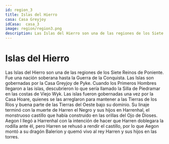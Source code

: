 ```yaml
---
id: region_3
title: Islas del Hierro
casa: Casa Greyjoy
idCasa:  casa_3
image: region/region3.png
description: Las Islas del Hierro son una de las regiones de los Siete Reinos de Poniente. Fue una nación soberana hasta la Guerra de la Conquista. Las Islas son gobernadas por la Casa Greyjoy de Pyke...
---
```


#  Islas del Hierro

Las Islas del Hierro son una de las regiones de los Siete Reinos de Poniente. Fue una nación soberana hasta la Guerra de la Conquista. Las Islas son gobernadas por la Casa Greyjoy de Pyke.
Cuando los Primeros Hombres llegaron a las islas, descubrieron lo que sería llamado la Silla de Piedramar en las costas de Viejo Wyk.
Las islas fueron gobernadas una vez por la Casa Hoare, quienes se las arreglaron para mantener a las Tierras de los Ríos y buena parte de las Tierras del Oeste bajo su dominio. Su linaje terminó con la muerte de Harren el Negro y sus hijos en Harrenhal, el monstruoso castillo que había construido en las orillas del Ojo de Dioses. Aegon I llegó a Harrenhal con la intención de hacer que Harren doblegara la rodilla ante él, pero Harren se rehusó a rendir el castillo, por lo que Aegon montó a su dragón Balerion y quemó vivo al rey Harren y sus hijos en las torres.

